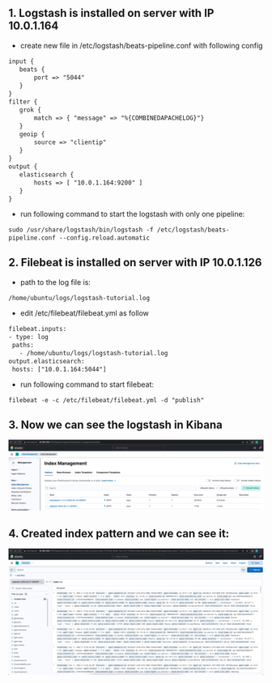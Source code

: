 ## 1. Logstash is installed on server with IP 10.0.1.164
 - create new file in /etc/logstash/beats-pipeline.conf with following config
 ```
 input {
    beats {
        port => "5044"
    }
}
 filter {
    grok {
        match => { "message" => "%{COMBINEDAPACHELOG}"}
    }
    geoip {
        source => "clientip"
    }
}
output {
    elasticsearch {
        hosts => [ "10.0.1.164:9200" ]
    }
}
```
 - run following command to start the logstash with only one pipeline:
 ```
 sudo /usr/share/logstash/bin/logstash -f /etc/logstash/beats-pipeline.conf --config.reload.automatic
 ```
## 2. Filebeat is installed on server with IP 10.0.1.126
 - path to the log file is:
 ```
 /home/ubuntu/logs/logstash-tutorial.log
 ```
 - edit /etc/filebeat/filebeat.yml as follow
 ```
 filebeat.inputs:
 - type: log
  paths:
    - /home/ubuntu/logs/logstash-tutorial.log
 output.elasticsearch:
  hosts: ["10.0.1.164:5044"]
  ```
 - run following command to start filebeat:
```
filebeat -e -c /etc/filebeat/filebeat.yml -d "publish"
```
## 3. Now we can see the logstash in Kibana
![kibana](logstash.png)

## 4. Created index pattern and we can see it:
![kibana](index_p.png)